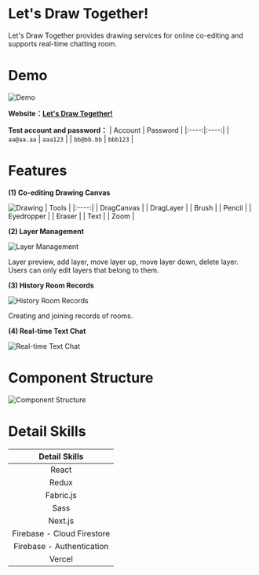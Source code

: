 # Let's Draw Together!  
Let's Draw Together provides drawing services for online co-editing and supports real-time chatting room.  
  
# Demo
![Demo](https://raw.githubusercontent.com/sakanana0210/LetsPaintTogether/main/public/images/readme/home.jpg)

 **Website：[Let's Draw Together!](https://lets-draw-together.vercel.app/)**

 **Test account and password：**
| Account | Password |
|:----:|:----:|
| `aa@aa.aa` | `aaa123` |
| `bb@bb.bb` | `bbb123` |

# Features

**(1) Co-editing Drawing Canvas**
  
![Drawing ](https://raw.githubusercontent.com/sakanana0210/LetsPaintTogether/main/public/images/readme/drawing.gif)
| Tools |
|:----:|
| DragCanvas |
| DragLayer | 
| Brush |
| Pencil | 
| Eyedropper |
| Eraser | 
| Text |
| Zoom | 
  
  
**(2) Layer Management**  
  
![Layer Management](https://raw.githubusercontent.com/sakanana0210/LetsPaintTogether/main/public/images/readme/allLayer.gif)  
  
Layer preview, add layer, move layer up, move layer down, delete layer.  
Users can only edit layers that belong to them.
  
  
**(3)  History Room Records**  
  
![History Room Records](https://raw.githubusercontent.com/sakanana0210/LetsPaintTogether/main/public/images/readme/rooms.jpg)
  
Creating and joining records of rooms. 
    
**(4)  Real-time Text Chat**
  
![ Real-time Text Chat](https://raw.githubusercontent.com/sakanana0210/LetsPaintTogether/main/public/images/readme/chatting.gif)


# Component Structure
![Component Structure](https://raw.githubusercontent.com/sakanana0210/LetsPaintTogether/main/public/images/readme/ComponentStructure.png)

# Detail Skills
| Detail Skills |
|:----:|
| React |
| Redux | 
| Fabric.js |
| Sass | 
| Next.js |
| Firebase - Cloud Firestore | 
| Firebase - Authentication |
| Vercel | 